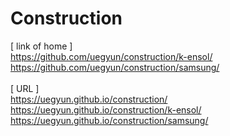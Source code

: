 # Construction
[ link of home ]
<br>https://github.com/uegyun/construction/k-ensol/
<br>https://github.com/uegyun/construction/samsung/
<br>
<br>[ URL ]
<br>https://uegyun.github.io/construction/
<br>https://uegyun.github.io/construction/k-ensol/
<br>https://uegyun.github.io/construction/samsung/
